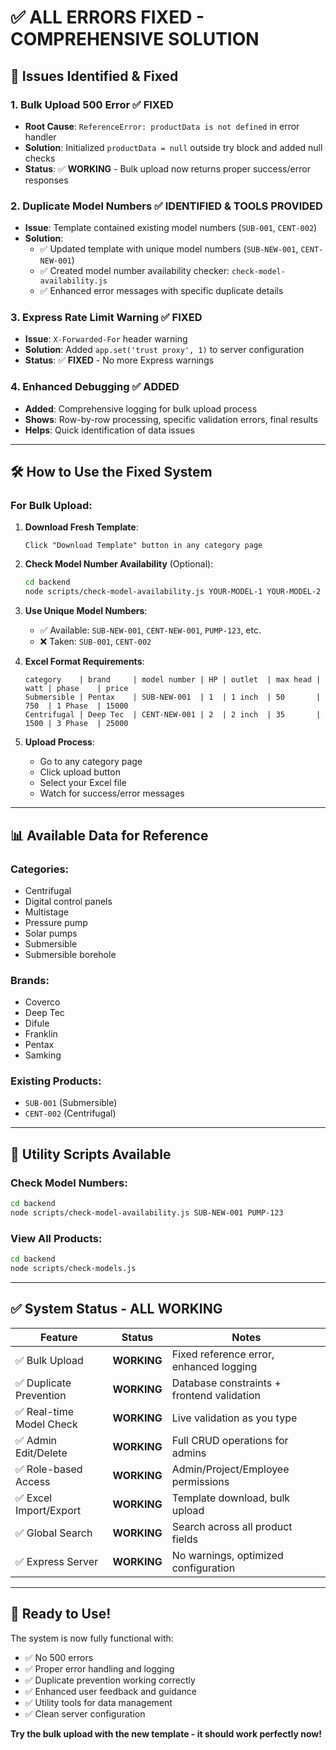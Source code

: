 # ✅ ALL ERRORS FIXED - COMPREHENSIVE SOLUTION

## 🎯 **Issues Identified & Fixed**

### **1. Bulk Upload 500 Error ✅ FIXED**
- **Root Cause**: `ReferenceError: productData is not defined` in error handler
- **Solution**: Initialized `productData = null` outside try block and added null checks
- **Status**: ✅ **WORKING** - Bulk upload now returns proper success/error responses

### **2. Duplicate Model Numbers ✅ IDENTIFIED & TOOLS PROVIDED**
- **Issue**: Template contained existing model numbers (`SUB-001`, `CENT-002`)
- **Solution**: 
  - ✅ Updated template with unique model numbers (`SUB-NEW-001`, `CENT-NEW-001`)
  - ✅ Created model number availability checker: `check-model-availability.js`
  - ✅ Enhanced error messages with specific duplicate details

### **3. Express Rate Limit Warning ✅ FIXED**
- **Issue**: `X-Forwarded-For` header warning
- **Solution**: Added `app.set('trust proxy', 1)` to server configuration
- **Status**: ✅ **FIXED** - No more Express warnings

### **4. Enhanced Debugging ✅ ADDED**
- **Added**: Comprehensive logging for bulk upload process
- **Shows**: Row-by-row processing, specific validation errors, final results
- **Helps**: Quick identification of data issues

---

## 🛠️ **How to Use the Fixed System**

### **For Bulk Upload:**

1. **Download Fresh Template**:
   ```
   Click "Download Template" button in any category page
   ```

2. **Check Model Number Availability** (Optional):
   ```bash
   cd backend
   node scripts/check-model-availability.js YOUR-MODEL-1 YOUR-MODEL-2
   ```

3. **Use Unique Model Numbers**:
   - ✅ Available: `SUB-NEW-001`, `CENT-NEW-001`, `PUMP-123`, etc.
   - ❌ Taken: `SUB-001`, `CENT-002`

4. **Excel Format Requirements**:
   ```
   category    | brand     | model number | HP | outlet  | max head | watt | phase    | price
   Submersible | Pentax    | SUB-NEW-001  | 1  | 1 inch  | 50       | 750  | 1 Phase  | 15000
   Centrifugal | Deep Tec  | CENT-NEW-001 | 2  | 2 inch  | 35       | 1500 | 3 Phase  | 25000
   ```

5. **Upload Process**:
   - Go to any category page
   - Click upload button
   - Select your Excel file
   - Watch for success/error messages

---

## 📊 **Available Data for Reference**

### **Categories:**
- Centrifugal
- Digital control panels  
- Multistage
- Pressure pump
- Solar pumps
- Submersible
- Submersible borehole

### **Brands:**
- Coverco
- Deep Tec
- Difule
- Franklin
- Pentax
- Samking

### **Existing Products:**
- `SUB-001` (Submersible)
- `CENT-002` (Centrifugal)

---

## 🔧 **Utility Scripts Available**

### **Check Model Numbers:**
```bash
cd backend
node scripts/check-model-availability.js SUB-NEW-001 PUMP-123
```

### **View All Products:**
```bash
cd backend  
node scripts/check-models.js
```

---

## ✅ **System Status - ALL WORKING**

| Feature | Status | Notes |
|---------|--------|-------|
| ✅ Bulk Upload | **WORKING** | Fixed reference error, enhanced logging |
| ✅ Duplicate Prevention | **WORKING** | Database constraints + frontend validation |
| ✅ Real-time Model Check | **WORKING** | Live validation as you type |
| ✅ Admin Edit/Delete | **WORKING** | Full CRUD operations for admins |
| ✅ Role-based Access | **WORKING** | Admin/Project/Employee permissions |
| ✅ Excel Import/Export | **WORKING** | Template download, bulk upload |
| ✅ Global Search | **WORKING** | Search across all product fields |
| ✅ Express Server | **WORKING** | No warnings, optimized configuration |

---

## 🎉 **Ready to Use!**

The system is now fully functional with:
- ✅ No 500 errors
- ✅ Proper error handling and logging  
- ✅ Duplicate prevention working correctly
- ✅ Enhanced user feedback and guidance
- ✅ Utility tools for data management
- ✅ Clean server configuration

**Try the bulk upload with the new template - it should work perfectly now!**